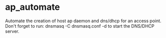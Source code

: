# ap_automate
Automate the creation of host ap daemon and dns/dhcp for an access point. 
Don't forget to run:
dnsmasq -C dnsmasq.conf -d to start the DNS/DHCP server.

